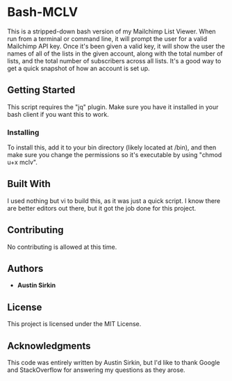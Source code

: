 # Bash-MCLV

This is a stripped-down bash version of my Mailchimp List Viewer. When run from a terminal or command line, it will prompt the user for a valid Mailchimp API key. Once it's been given a valid key, it will show the user the names of all of the lists in the given account, along with the total number of lists, and the total number of subscribers across all lists. It's a good way to get a quick snapshot of how an account is set up.

## Getting Started

This script requires the "jq" plugin. Make sure you have it installed in your bash client if you want this to work.

### Installing

To install this, add it to your bin directory (likely located at /bin), and then make sure you change the permissions so it's executable by using "chmod u+x mclv".

## Built With

I used nothing but vi to build this, as it was just a quick script. I know there are better editors out there, but it got the job done for this project.

## Contributing

No contributing is allowed at this time.

## Authors

* **Austin Sirkin**

## License

This project is licensed under the MIT License.

## Acknowledgments

This code was entirely written by Austin Sirkin, but I'd like to thank Google and StackOverflow for answering my questions as they arose.
